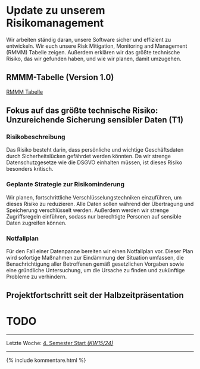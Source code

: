 # Update zu unserem Risikomanagement

Wir arbeiten ständig daran, unsere Software sicher und effizient zu entwickeln. Wir euch unsere Risk Mitigation, Monitoring and Management (RMMM) Tabelle zeigen. Außerdem erklären wir das größte technische Risiko, das wir gefunden haben, und wie wir planen, damit umzugehen.

## RMMM-Tabelle (Version 1.0)

[RMMM Tabelle](RMMM/v1_w12/RMMM.md)

## Fokus auf das größte technische Risiko: Unzureichende Sicherung sensibler Daten (T1)

### Risikobeschreibung

Das Risiko besteht darin, dass persönliche und wichtige Geschäftsdaten durch Sicherheitslücken gefährdet werden könnten. Da wir strenge Datenschutzgesetze wie die DSGVO einhalten müssen, ist dieses Risiko besonders kritisch.

### Geplante Strategie zur Risikominderung

Wir planen, fortschrittliche Verschlüsselungstechniken einzuführen, um dieses Risiko zu reduzieren. Alle Daten sollen während der Übertragung und Speicherung verschlüsselt werden. Außerdem werden wir strenge Zugriffsregeln einführen, sodass nur berechtigte Personen auf sensible Daten zugreifen können.

### Notfallplan

Für den Fall einer Datenpanne bereiten wir einen Notfallplan vor. Dieser Plan wird sofortige Maßnahmen zur Eindämmung der Situation umfassen, die Benachrichtigung aller Betroffenen gemäß gesetzlichen Vorgaben sowie eine gründliche Untersuchung, um die Ursache zu finden und zukünftige Probleme zu verhindern.

## Projektfortschritt seit der Halbzeitpräsentation

# TODO

---  
Letzte Woche: [4. Semester Start _(KW15/24)_](./11_4-Semester-Initialisierung.md)

---

{% include kommentare.html %}